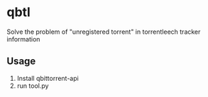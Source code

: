 # qbtl
Solve the problem of "unregistered torrent" in torrentleech tracker information

## Usage
1. Install qbittorrent-api
2. run tool.py
